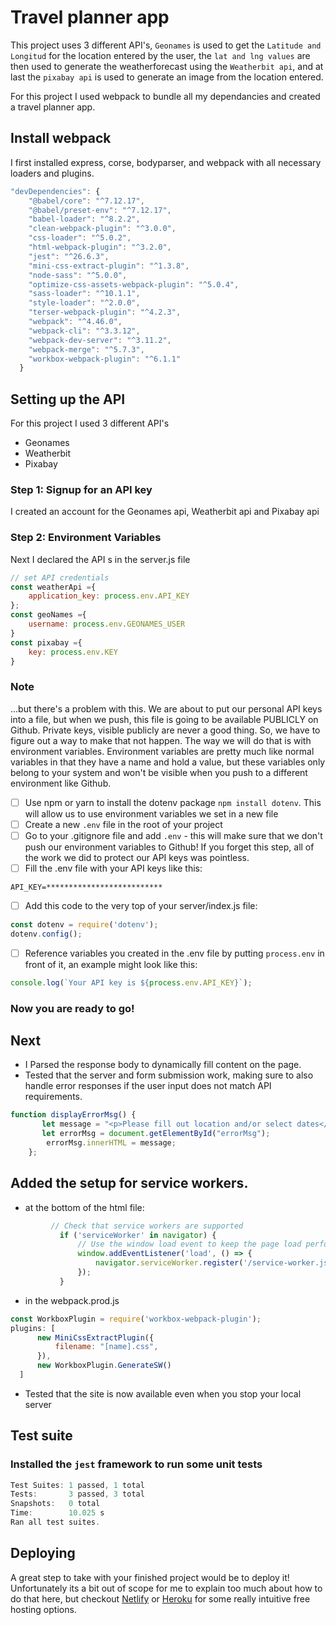 # Travel planner app

This project uses 3 different API's, ```Geonames``` is used to get the ```Latitude and Longitud``` for the location entered by the user, the ```lat and lng values``` are then used to generate the weatherforecast using the ```Weatherbit api```, and at last the ```pixabay api``` is used to generate an image from the location entered.

For this project I used webpack to bundle all my dependancies and created a travel planner app.

## Install webpack

I first installed express, corse, bodyparser, and webpack with all necessary loaders and plugins.

```javascript
"devDependencies": {
    "@babel/core": "^7.12.17",
    "@babel/preset-env": "^7.12.17",
    "babel-loader": "^8.2.2",
    "clean-webpack-plugin": "^3.0.0",
    "css-loader": "^5.0.2",
    "html-webpack-plugin": "^3.2.0",
    "jest": "^26.6.3",
    "mini-css-extract-plugin": "^1.3.8",
    "node-sass": "^5.0.0",
    "optimize-css-assets-webpack-plugin": "^5.0.4",
    "sass-loader": "^10.1.1",
    "style-loader": "^2.0.0",
    "terser-webpack-plugin": "^4.2.3",
    "webpack": "^4.46.0",
    "webpack-cli": "^3.3.12",
    "webpack-dev-server": "^3.11.2",
    "webpack-merge": "^5.7.3",
    "workbox-webpack-plugin": "^6.1.1"
  }
  ```
## Setting up the API

For this project I used 3 different API's
* Geonames
* Weatherbit
* Pixabay

### Step 1: Signup for an API key

I created an account for the Geonames api, Weatherbit api and Pixabay api


### Step 2: Environment Variables
Next I declared the API s in the server.js file
```javascript
// set API credentials
const weatherApi ={
    application_key: process.env.API_KEY
};
const geoNames ={
    username: process.env.GEONAMES_USER
}
const pixabay ={
    key: process.env.KEY
}
```
### Note
...but there's a problem with this. We are about to put our personal API keys into a file, but when we push, this file is going to be available PUBLICLY on Github. Private keys, visible publicly are never a good thing. So, we have to figure out a way to make that not happen. The way we will do that is with environment variables. Environment variables are pretty much like normal variables in that they have a name and hold a value, but these variables only belong to your system and won't be visible when you push to a different environment like Github.

- [ ] Use npm or yarn to install the dotenv package ```npm install dotenv```. This will allow us to use environment variables we set in a new file
- [ ] Create a new ```.env``` file in the root of your project
- [ ] Go to your .gitignore file and add ```.env``` - this will make sure that we don't push our environment variables to Github! If you forget this step, all of the work we did to protect our API keys was pointless.
- [ ] Fill the .env file with your API keys like this:
```
API_KEY=**************************
```
- [ ] Add this code to the very top of your server/index.js file:
```javascript
const dotenv = require('dotenv');
dotenv.config();
```
- [ ] Reference variables you created in the .env file by putting ```process.env``` in front of it, an example might look like this:
```javascript
console.log(`Your API key is ${process.env.API_KEY}`);
```

### Now you are ready to go!

## Next


- I Parsed the response body to dynamically fill content on the page.
- Tested that the server and form submission work, making sure to also handle error responses if the user input does not match API requirements.
```javascript
function displayErrorMsg() {
       let message = "<p>Please fill out location and/or select dates</p>"
       let errorMsg = document.getElementById("errorMsg");
        errorMsg.innerHTML = message;
    };
```
## Added the setup for service workers. 
 * at the bottom of the html file:
```javascript
         // Check that service workers are supported
           if ('serviceWorker' in navigator) {
               // Use the window load event to keep the page load performant
               window.addEventListener('load', () => {
                   navigator.serviceWorker.register('/service-worker.js');
               });
           }
  ```
  * in the webpack.prod.js 
  ```javascript
  const WorkboxPlugin = require('workbox-webpack-plugin');
  plugins: [
        new MiniCssExtractPlugin({ 
            filename: "[name].css",
        }),
        new WorkboxPlugin.GenerateSW()
    ]
  ```
- Tested that the site is now available even when you stop your local server

## Test suite
### Installed the `jest` framework to run some unit tests
```javascript
Test Suites: 1 passed, 1 total
Tests:       3 passed, 3 total
Snapshots:   0 total
Time:        10.025 s
Ran all test suites.
```

## Deploying

A great step to take with your finished project would be to deploy it! Unfortunately its a bit out of scope for me to explain too much about how to do that here, but checkout [Netlify](https://www.netlify.com/) or [Heroku](https://www.heroku.com/) for some really intuitive free hosting options.




